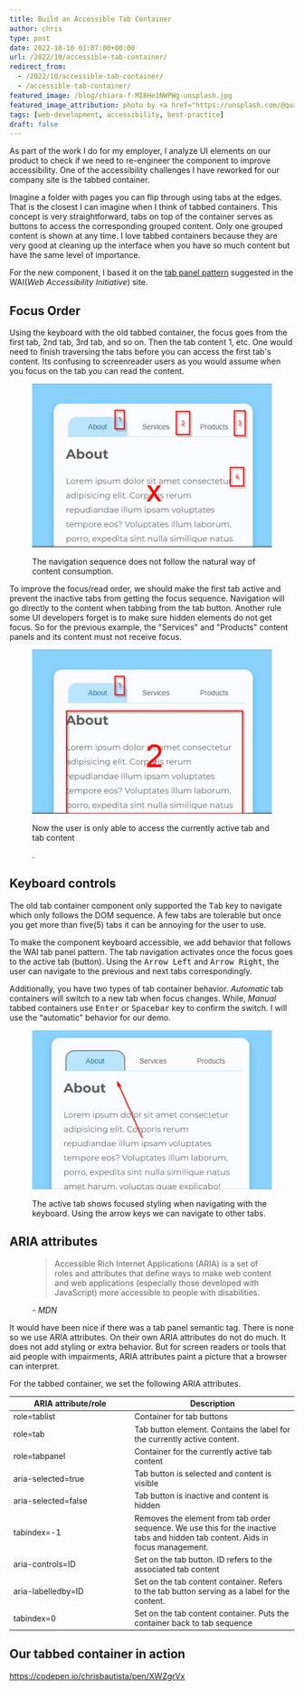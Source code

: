 ```yaml
---
title: Build an Accessible Tab Container
author: chris
type: post
date: 2022-10-10 01:07:00+00:00
url: /2022/10/accessible-tab-container/
redirect_from: 
  - /2022/10/accessible-tab-container/
  - /accessible-tab-container/
featured_image: /blog/chiara-f-MI8He1NWPWg-unsplash.jpg
featured_image_attribution: photo by <a href="https://unsplash.com/@quasichiara">Chiara F</a>
tags: [web-development, accessibility, best-practice]
draft: false
---
```


As part of the work I do for my employer, I analyze UI elements on our product to check if we need to re-engineer the component to improve accessibility. One of the accessibility challenges I have reworked for our company site is the tabbed container.

Imagine a folder with pages you can flip through using tabs at the edges. That is the closest I can imagine when I think of tabbed containers. This concept is very straightforward, tabs on top of the container  serves as buttons to access the corresponding grouped content. Only one grouped content is shown at any time. I love tabbed containers because they are very good at cleaning up the interface when you have so much content but have the same level of importance.

For the new component, I based it on the [tab panel pattern](https://www.w3.org/WAI/ARIA/apg/patterns/tabpanel/) suggested in the WAI(*Web Accessibility Initiative*) site.


## Focus Order

Using the keyboard with the old tabbed container, the focus goes from the first tab, 2nd tab, 3rd tab, and so on. Then the tab content 1, etc. One would need to finish traversing the tabs before you can access the first tab's content. Its confusing to screenreader users as you would assume when you focus on the tab you can read the content.

<figure>
  <img src="/blog/build_an_accessible_tab_container___focus_order.png" alt="incorrect focus order">

  <figcaption>
    <p>The navigation sequence does not follow the natural way of content consumption.</p>
  </figcaption>
</figure>


To improve the focus/read order, we should make the first tab active and prevent the inactive tabs from getting the focus sequence. Navigation will go directly to the content when tabbing from the tab button. Another rule some UI developers forget is to make sure hidden elements do not get focus. So for the previous example, the "Services" and "Products" content panels and its content must not receive focus.

<figure>
  <img src="/blog/build_an_accessible_tab_container___correct_focus_order.png" alt="corrected focus order">

  <figcaption>
    <p> Now the user is only able to access the currently active tab and tab content</p>.
  </figcaption>
</figure>

<!--ad-->

## Keyboard controls 

The old tab container component only supported the <kbd>Tab</kbd> key to navigate which only follows the DOM sequence. A few tabs are tolerable but once you get more than five(5) tabs it can be annoying for the user to use.

To make the component keyboard accessible, we add behavior that follows the WAI tab panel pattern. The tab navigation activates once the focus goes to the active tab (button). Using the <kbd>Arrow Left</kbd> and <kbd>Arrow Right</kbd>, the user can navigate to the previous and next tabs correspondingly.

Additionally, you have two types of tab container behavior. *Automatic* tab containers will switch to a new tab when focus changes. While, *Manual* tabbed containers use <kbd>Enter</kbd> or <kbd>Spacebar</kbd> key to confirm the switch. I will use the “automatic” behavior for our demo.

<figure>
  <img src="/blog/build_an_accessible_tab_container___active_tab_focused.png" alt="active tab is focused">

  <figcaption>
    <p>The active tab shows focused styling when navigating with the keyboard. Using the arrow keys we can navigate to other tabs.</p>  
  </figcaption>
</figure>


## ARIA attributes

<figure>
  <blockquote> Accessible Rich Internet Applications (ARIA) is a set of roles and attributes that define ways to make web content and web applications (especially those developed with JavaScript) more accessible to people with disabilities.
  </blockquote>

  <figcaption>
    <cite>- MDN</cite>  
  </figcaption>
</figure>

It would have been nice if there was a tab panel semantic tag. There is none so we use ARIA attributes. On their own ARIA attributes do not do much. It does not add styling or extra behavior. But for screen readers or tools that aid people with impairments, ARIA attributes paint a picture that a browser can interpret.

For the tabbed container, we set the following ARIA attributes. 

<table>
  <thead>
  <tr>
    <th style="min-width: 200px;">ARIA attribute/role</th>
    <th>Description</th>
  </tr>
  </thead>
  <tbody>
  <tr>
    <td>role=tablist</td>
    <td>Container for tab buttons</td>
  </tr>
  <tr>
    <td>role=tab</td>
    <td>Tab button element. Contains the label for the currently active content.</td>
  </tr>
  <tr>
    <td>role=tabpanel</td>
    <td>Container for the currently active tab content</td>
  </tr>
  <tr>
    <td>aria-selected=true</td>
    <td>Tab button is selected and content is visible</td>
  </tr>
  <tr>
    <td>aria-selected=false</td>
    <td>Tab button is inactive and content is hidden</td>
  </tr>
  <tr>
    <td>tabindex=-1</td>
    <td>Removes the element from tab order sequence. We use this for the inactive tabs and hidden tab content. Aids in focus management.</td>
  </tr>
  <tr>
    <td>aria-controls=ID</td>
    <td>Set on the tab button. ID refers to the associated tab content</td>
  </tr>
  <tr>
    <td>aria-labelledby=ID</td>
    <td>Set on the tab content container. Refers to the tab button serving as a label for the content.</td>
  </tr>
  <tr>
    <td>tabindex=0</td>
    <td>Set on the tab content container. Puts the container back to tab sequence</td>
  </tr>
  </tbody>
</table>



## Our tabbed container in action

https://codepen.io/chrisbautista/pen/XWZgrVx